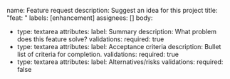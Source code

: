 name: Feature request
description: Suggest an idea for this project
title: "feat: "
labels: [enhancement]
assignees: []
body:
  - type: textarea
    attributes:
      label: Summary
      description: What problem does this feature solve?
    validations:
      required: true
  - type: textarea
    attributes:
      label: Acceptance criteria
      description: Bullet list of criteria for completion.
    validations:
      required: true
  - type: textarea
    attributes:
      label: Alternatives/risks
    validations:
      required: false
